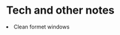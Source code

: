 # Tech and other notes 

<li>Clean formet windows <a href=https://github.com/Aravindhyox/personal-tech-notes/edit/main/Clean%20formet%20windows.md> </li>
